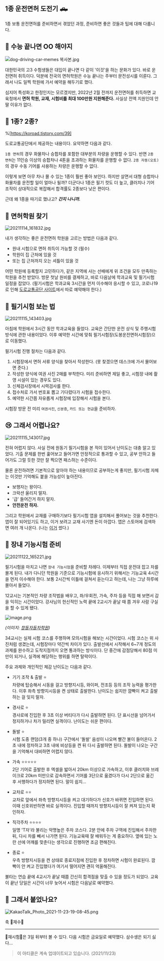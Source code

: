 ## 1종 운전면허 도전기 🛻

1종 보통 운전면허를 준비하면서 겪었던 과정, 준비하면 좋은 것들과 팁에 대해 다룹니다. 

## 🚗 수능 끝나면 OO 해야지

![dog-driving-car-memes 복사본.jpg](https://cdn.hashnode.com/res/hashnode/image/upload/v1637052504406/0LWI7Wp9-.jpeg)

대한민국의 고3 수험생들은 대입이 끝나면 다 같이 '이것'을 하는 문화가 있다. 바로 운전면허 취득이다. 덕분에 전국의 면허학원은 수능 끝나는 주부터 문전성시를 이룬다. 그래서 나도 일찍 학원에 가서 예약을 해두기로 했다. 

심지어 특성화고 한정인지는 모르겠지만, 2022년 2월 전까지 운전면허를 취득하면 교육청에서 **면허 학원, 교재, 시험비를 최대 100만원 지원해준다.** 사실상 전액 지원인데 안 딸 이유가 없다.

## 🤔 1종? 2종?

%[https://koroad.tistory.com/39]

도로교통공단에서 제공하는 내용이다. 요약하면 다음과 같다. 

> 
```1종 면허```의 경우 화물차나 승합차를 포함한 대부분의 차량을 운행할 수 있다. 반면 ```2종 면허```는 11인승 이상의 승합차나 4톤을 초과하는 화물차를 운행할 수 없다. ```2종 자동(오토)```의 경우 수동 기어를 사용하는 차량은 운행할 수 없다.

이렇게 보면 아무 차나 몰 수 있는 1종이 훨씬 좋아 보인다. 하지만 살면서 대형 승합차나 화물차를 운전할 일이 얼마나 될까? 더군다나 1종은 필기 컷도 더 높고, 클러치나 기어 조작이 상대적으로 복잡해서 합격률도 2종보다 낮은 편이다. 

근데 왜 1종을 따기로 했냐고? ***간지 나니까.***

## 🏫 면허학원 찾기

![20211114_161832.jpg](https://cdn.hashnode.com/res/hashnode/image/upload/v1637055694052/L8V91nahm.jpeg)

내가 생각하는 좋은 운전면허 학원을 고르는 방법은 다음과 같다.

- 원내 시험으로 면허 취득이 가능할 것 (필수)
- 학원이 집 근처에 있을 것
- 또는 집 근처까지 오는 셔틀이 있을 것

어떤 학원에 등록할지 고민하다가, 같은 지역에 사는 선배에게 위 조건을 모두 만족하는 학원을 추천 받았다. 방문 첫날 원비를 결제하고, 바로 다음날에 학과교육 및 필기시험 일정을 잡았다. (필기시험은 학과교육 3시간을 먼저 이수해야 응시할 수 있고, 코로나19로 인해  [도로교통공단 사이트](https://www.safedriving.or.kr/main.dok)에서 따로 예약해야 한다.)

## 👀 필기시험 보는 법

![20211115_143403.jpg](https://cdn.hashnode.com/res/hashnode/image/upload/v1637056709772/Snx2X7HKG.jpeg)

아침에 학원에서 3시간 동안 학과교육을 들었다. 교육은 간단한 운전 상식 및 주행시험 방식에 관한 내용이었다. 이후 예약한 시간에 맞춰 필기시험장(도봉운전면허시험장)으로 이동했다.

필기시험 진행 절차는 다음과 같다.

1. 시험장에서 면허 서류 양식을 찾아서 작성한다. (못 찾겠으면 데스크에 가서 물어보면 준다.)
2. 작성한 양식에 여권 사진 2매를 부착한다. 미리 준비하면 제일 좋고, 시험장 내에 촬영 시설이 있는 경우도 있다.
3. 신체검사장에서 시력검사를 한다. 
4. 접수처로 가서 번호표 뽑고 기다렸다가 시험을 접수한다.
5. 예약한 시간쯤 자유롭게 시험장에 입장해서 시험을 본다.

시험장 방문 전 미리 ```여권사진```, ```신분증```, ```카드 또는 현금```을 준비하자. 

## 😢 그래서 어렵나요? 

![20211115_143017.jpg](https://cdn.hashnode.com/res/hashnode/image/upload/v1637059170211/YOVy4HeC2.jpeg)

전혀 어렵지 않다. 사실 전에 원동기 필기시험을 본 적이 있어서 난이도는 대충 알고 있었다. 기출 문제를 한번 훑어보고 들어가면 안정적으로 통과할 수 있고, 공부 안하고 들어가도 그럴 듯한 것만 잘 찍으면 패스하는 수준이다. 

물론 운전하려면 기본적으로 알아야 하는 내용이므로 공부하는게 좋지만, 필기시험 자체는 이것만 기억해도 붙을 가능성이 높아진다.

- 보행자는 왕이다.
- 크락션 울리지 말자.
- '급' 들어간거 하지 말자.
- **안전운전 하자.**

그리고 학원에서 교재를 구매하기보다 필기시험 앱을 설치해서 풀어보는 것을 추천한다. 앱이 잘 되어있기도 하고, 이거 보려고 교재 사기엔 돈이 아깝다. 앱은 스토어에 검색하면 여러 개 나온다. (나는  [이거](https://apps.apple.com/kr/app/%EC%9A%B4%EC%A0%84%EB%A9%B4%ED%97%88-plus-%EC%9A%B4%EC%A0%84%EB%A9%B4%ED%97%88-%ED%95%84%EA%B8%B0%EC%8B%9C%ED%97%98-2021%EC%B5%9C%EC%8B%A0%ED%8C%90/id644223359)  썼다.)

## 🚥 장내 기능시험 준비
![20211122_165221.jpg](https://cdn.hashnode.com/res/hashnode/image/upload/v1637656706466/tMh8vO7Ld.jpeg)

필기시험을 마치고 나면 ```장내 기능시험```을 준비할 차례다. 이제부터 직접 운전대 잡고 차를 몰게 된다. 내가 다니던 학원을 기준으로 기능시험에 응시하기 위해서는 기능교육 4시간을 먼저 이수해야 한다. 보통 2시간씩 이틀에 걸쳐서 듣는다고 하는데, 나는 그냥 하루에 몰아서 들었다. 

12교시는 기본적인 차량 조작법을 배우고, 좌/우회전, 가속, 주차 등을 직접 해 보면서 감을 익히는 시간이었다. 강사님의 헌신적인 노력 끝에 2교시가 끝날 때 쯤 겨우 사람 구실을 할 수 있게 됐다.

![image.png](https://cdn.hashnode.com/res/hashnode/image/upload/v1637658362116/EKbrvM3Ym.png)

*(이미지: [창동자동차학원](https://hidi.co.kr/cl1))*

34교시는 실제 시험 코스를 주행하며 모의시험을 해보는 시간이었다. 시험 코스는 위 사진처럼 생겼는데, 시험장마다 약간씩 차이가 있다. 출발선에서 시작해서 6~7개 정도의 과제를 완수하고 도착지점까지 오면 통과하는 방식이다. 단 중간에 감점당해서 80점 미만이 되거나, 실격에 해당하는 행위를 하면 탈락이다.

주요 과제와 개인적인 체감 난이도는 다음과 같다.

- 기기 조작 & 출발 ⭐️  
차량에 탑승해서 시동을 걸고 방향지시등, 와이퍼, 전조등 등의 조작 능력을 평가한다. 이후 좌측 방향지시등을 켠 상태로 출발한다. 난이도는 쉽지만 깜빡이 켜고 출발하는 걸 잊지 말자.

- 경사로 ⭐️  
경사로에 진입한 후 3초 이상 버티다가 다시 출발하면 된다. 단 표시선을 넘어가서 정지하거나 차가 밀리면 실격이다. 난이도는 쉬운 편이다. 

- 돌발 ⭐️  
시험 도중 랜덤(3개 중 하나) 구간에서 '돌발' 음성이 나오며 빨간 불이 들어온다. 2초 내에 정차하고 3초 내에 비상등을 켠 뒤 다시 출발하면 된다. 돌발이 나오는 구간을 기억해서 대비하면 어렵지 않다.

- 가속 ⭐️⭐️⭐️⭐️⭐️  
2단 기어로 출발한 후 엑셀을 밟아서 20km 이상으로 가속하고, 이후 클러치와 브레이크로 20km 미만으로 감속하면서 기어를 3단으로 옮겼다가 다시 2단으로 옮긴 후 서행하다가 정지하면 된다. 말이 쉽지...

- 교차로 ⭐️⭐️  
교차로 앞에서 좌측 방향지시등을 켜고 대기하다가 신호가 바뀌면 진입하면 된다. 이때 신호위반하면 바로 실격이다. 진입할 때까지 방향지시등이 잘 켜져 있는지 확인하자.

- 직각주차 ⭐️⭐️⭐️⭐️  
일명 'T자'라 불리는 악명높은 주차 코스다. 2분 안에 주차 구역에 진입해서 주차한 뒤, 다시 차를 빼서 나가면 된다. 기능교육때 잘 배워두는 게 중요하다. 옆에 있는 노란 선에 어깨를 맞춘다는 생각으로 진행하면 조금 편해진다.

- 종료 ⭐️  
우측 방향지시등을 켠 상태로 종료지점에 진입한 후 정차하면 시험이 완료된다. 깜빡이 안 켜고 진입했다가 여기서 떨어지면 괜히 억울해진다.

불타는 연습 끝에 4교시가 끝날 때쯤 간신히 합격점을 맞출 수 있을 정도가 되었다. 교육이 끝난 당일은 시간이 너무 늦어서 시험은 다음날로 예약했다.

## 🤷 그래서 붙었나요?

![KakaoTalk_Photo_2021-11-23-19-08-45.png](https://cdn.hashnode.com/res/hashnode/image/upload/v1637662142374/pR3jsN8g-.png)

축 🎉재수🎉

---
🎉재시험🎉은 3일 뒤부터 볼 수 있다. 다음 시험은 금요일로 예약했다. 삼수생은 되기 싫다...


> 이 아티클은 계속 업데이트되고 있습니다. (2021/11/23)
